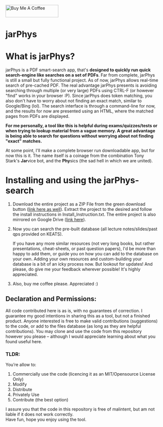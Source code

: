 <a href="https://www.buymeacoffee.com/pt420" target="_blank"><img src="https://cdn.buymeacoffee.com/buttons/default-blue.png" alt="Buy Me A Coffee" height="41" width="174"></a>
# jarPhys 

# What is jarPhys?
jarPhys is a PDF smart-search app, that's **designed to quickly run quick search-engine like searches on a set of PDFs**. 
Far from complete, jarPhys is still a small but fully functional project. As of now, jarPhys allows real-time search of pre-cached PDF. 
The real advantage jarPhys presents is avoiding searching through multiple (or very large) PDFs using CTRL-F (or however "find" works in your browser :P).
Since jarPhys does token matching, you also don't have to worry about not finding an exact match, similar to Google/Bing (lol).
The search interface is through a command-line for now, and the results for now are presented using an HTML, where the matched pages from PDFs are displayed. 

**For me personally, a tool like this is helpful during exams/quizzes/tests or when trying to lookup material from a vague memory. 
A great advantage is being able to search for questions without worrying about not finding "exact" matches.** 

At some point, I'll make a complete browser run downloadable app, but for now this is it. 
The name itself is a coinage from the combination Tony Stark's **Jar**vice bot, and the **Phy**sics (the sad hell in which we are united). 



# Installing and using the jarPhys-search

1. Download the entire project as a ZIP File from the green download button ([link here as well](https://codeload.github.com/Magnus167/jarPhys/zip/refs/heads/main])).
    Extract the project to the desired and follow the install instructions in Install_Instruction.txt. The entire project is also mirrored on Google Drive ([link here](https://drive.google.com/drive/folders/18VgVaxoDj531Imugoc_VvvTUzCvTQdZ9?usp=sharing)).

2. Now you can search the pre-built database (all lecture notes/slides/past qps provided on KEATS). 

    If you have any more similar resources (not very long books, but rather presentations, cheat-sheets, or past question papers), I'd be more than happy to add them, or guide you on how you can add to the database on your own. Adding your own resources and custom-building your database is a bit of an icky process now. But lookout for updates!
    And please, do give me your feedback wherever possible! It's highly appreciated. 

3. Also, buy me coffee please. Appreciated :) 


## Declaration and Permissions:
All code contributed here is as is, with no guarantees of correction. I guarantee my good intentions in sharing this as a tool, but not a finished product. Anyone interested is free to make valid contributions (suggestions) to the code, or add to the files database (as long as they are helpful contributions). You may clone and use the code from this repository however you please – although I would appreciate learning about what you found useful here. 
### TLDR:
You’re allow to:
1.	Commercially use the code (licencing it as an MIT/Opensource License Only)
2.	Modify 
3.	Distribute
4.	Privately Use
5.	Contribute (the best option)

I assure you that the code in this repository is free of malintent, but am not liable if it does not work correctly.   
Have fun, hope you enjoy using the tool.  


